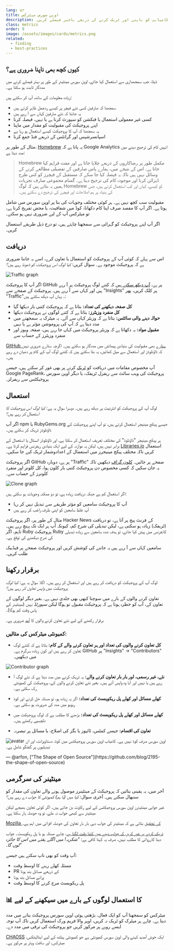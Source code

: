 ```yaml
---
lang: ur
title: اوپن سورس میٹرکس
description: اپنے اوپن سورس پروجیکٹ کی کامیابی کو ناپنے اور ٹریک کرنے کے ذریعے باخبر فیصلے کریں۔
class: metrics
order: 9
image: /assets/images/cards/metrics.png
related:
  - finding
  - best-practices
---
```


## کیوں کچھ بھی ناپنا ضروری ہے؟

ڈیٹا، جب سمجھداری سے استعمال کیا جائے، اوپن سورس مینٹینر کے طور پر بہتر فیصلے کرنے میں مددگار ثابت ہو سکتا ہے۔

زیادہ معلومات کے ساتھ، آپ کر سکتے ہیں:

* سمجھنا کہ صارفین کسی نئے فیچر پر کیسے ردعمل ظاہر کرتے ہیں
* یہ جاننا کہ نئے صارفین کہاں سے آ رہے ہیں
* کسی غیر معمولی استعمال یا فنکشن کو سپورٹ کرنا ہے یا نہیں، فیصلہ کرنا
* اپنے پروجیکٹ کی مقبولیت کو مقدار میں ماپنا
* یہ سمجھنا کہ آپ کا پروجیکٹ کیسے استعمال ہو رہا ہے
* اسپانسرشپس اور گرانٹس کے ذریعے فنڈ جمع کرنا

مثال کے طور پر، [Homebrew](https://github.com/Homebrew/brew/blob/bbed7246bc5c5b7acb8c1d427d10b43e090dfd39/docs/Analytics.md) یہ پاتا ہے کہ Google Analytics انہیں کام کی ترجیح دینے میں مدد دیتا ہے:

> Homebrew مکمل طور پر رضاکاروں کے ذریعے چلایا جاتا ہے اور مفت فراہم کیا جاتا ہے۔ اس کے نتیجے میں، ہمارے پاس صارفین کے تفصیلی مطالعے کرنے کے وسائل نہیں ہیں تاکہ یہ فیصلہ کیا جا سکے کہ مستقبل کے فیچرز کو کس طرح ڈیزائن کرنا اور موجودہ کام کی ترجیح دینا ہے۔ گمنام مجموعی صارف تجزیات ہمیں یہ بتاتے ہیں کہ لوگ Homebrew کو کیسے، کہاں اور کب استعمال کرتے ہیں، جس کی بنیاد پر ہم اصلاحات اور فیچرز کی ترجیح دے سکتے ہیں۔

مقبولیت سب کچھ نہیں ہے۔ ہر کوئی مختلف وجوہات کی بنا پر اوپن سورس میں شامل ہوتا ہے۔ اگر آپ کا مقصد صرف اپنا کام دکھانا، کوڈ میں شفافیت، یا محض تفریح کرنا ہے، تو میٹرکس آپ کے لیے ضروری نہیں ہو سکتے۔

اگر آپ اپنے پروجیکٹ کو گہرائی سے سمجھنا چاہتے ہیں، تو درج ذیل طریقے استعمال کریں۔

## دریافت

اس سے پہلے کہ کوئی آپ کے پروجیکٹ کو استعمال یا تعاون کرے، اسے یہ جاننا ضروری ہے کہ پروجیکٹ موجود ہے۔ سوال کریں: _کیا لوگ اس پروجیکٹ کو ڈھونڈ رہے ہیں؟_

![Traffic graph](/assets/images/metrics/repo_traffic_graphs_tooltip.png)

اگر آپ کا پروجیکٹ GitHub پر ہے، [آپ دیکھ سکتے ہیں](https://help.github.com/articles/about-repository-graphs/#traffic) کہ کتنے لوگ پروجیکٹ پر آ رہے ہیں اور کہاں سے آ رہے ہیں۔ پروجیکٹ کے صفحے سے "Insights" پر کلک کریں، پھر "Traffic"۔ یہاں آپ دیکھ سکتے ہیں:

* **کل صفحہ دیکھنے کی تعداد:** بتاتا ہے کہ پروجیکٹ کتنی بار دیکھا گیا
* **کل منفرد وزیٹرز:** بتاتا ہے کہ کتنے لوگوں نے پروجیکٹ دیکھا
* **حوالہ دینے والی سائٹس:** بتاتا ہے کہ وزیٹر کہاں سے آئے۔ یہ میٹرک یہ سمجھنے میں مدد دیتا ہے کہ آپ کی پروموشن مؤثر ہے یا نہیں
* **مقبول مواد:** یہ دکھاتا ہے کہ وزیٹر پروجیکٹ میں کہاں جا رہے ہیں، صفحہ ویوز اور منفرد وزیٹرز کے حساب سے

[GitHub ستارے](https://help.github.com/articles/about-stars/) بھی مقبولیت کی بنیادی پیمائش میں مددگار ہو سکتے ہیں۔ اگرچہ ستارے ضروری نہیں کہ ڈاؤنلوڈز اور استعمال سے میل کھائیں، یہ بتا سکتے ہیں کہ کتنے لوگ آپ کے کام پر دھیان دے رہے ہیں۔

آپ مخصوص مقامات میں دریافت کو [ٹریک](https://opensource.com/business/16/6/pirate-metrics) کرنے پر بھی غور کر سکتے ہیں، جیسے Google PageRank، پروجیکٹ کی ویب سائٹ سے ریفرل ٹریفک، یا دیگر اوپن سورس پروجیکٹس سے ریفرلز۔

## استعمال

لوگ آپ کے پروجیکٹ کو انٹرنیٹ پر دیکھ رہے ہیں۔ دوسرا سوال یہ ہے: _کیا لوگ اس پروجیکٹ کا استعمال کر رہے ہیں؟_

اگر آپ npm یا RubyGems.org جیسے پیکج مینیجر استعمال کرتے ہیں، تو آپ اپنے پروجیکٹ کے ڈاؤنلوڈز ٹریک کر سکتے ہیں۔

ہر پیکج مینیجر "ڈاؤنلوڈ" کی مختلف تعریف استعمال کر سکتا ہے، اور ڈاؤنلوڈز انسٹال یا استعمال کے برابر نہیں ہیں، لیکن یہ موازنہ کے لیے ایک بنیادی ریفرنس فراہم کرتا ہے۔ [Libraries.io](https://libraries.io/) استعمال کریں تاکہ مختلف پیکج مینیجرز میں استعمال کے اعدادوشمار ٹریک کیے جا سکیں۔

اگر پروجیکٹ GitHub پر ہے، دوبارہ "Traffic" صفحے پر جائیں۔ [کلون گراف](https://github.com/blog/1873-clone-graphs) دیکھیں تاکہ یہ جان سکیں کہ کسی مخصوص دن پروجیکٹ کتنی بار کلون ہوا، کل کلونز اور منفرد کلونرز کے حساب سے۔

![Clone graph](/assets/images/metrics/clone_graph.png)

اگر استعمال کم ہے جبکہ دریافت زیادہ ہے، تو دو ممکنہ وجوہات ہو سکتی ہیں:

* آپ کا پروجیکٹ سامعین کو مؤثر طریقے سے تبدیل نہیں کر رہا
* آپ غلط سامعین کو اپنی طرف راغب کر رہے ہیں

مثال کے طور پر، اگر پروجیکٹ Hacker News کے فرنٹ پیج پر آتا ہے، تو دریافت (ٹریفک) زیادہ ہو سکتی ہے، لیکن تبدیلی کی شرح کم، کیونکہ آپ ہر ایک تک پہنچ رہے ہیں۔ تاہم، اگر Ruby پروجیکٹ Ruby کانفرنس میں پیش کیا جائے، تو ہدف شدہ سامعین سے زیادہ تبدیلی کی شرح دیکھنے کی توقع ہے۔

سامعین کہاں سے آ رہے ہیں یہ جاننے کی کوشش کریں اور پروجیکٹ صفحے پر فیڈبیک طلب کریں۔

## برقرار رکھنا

لوگ آپ کے پروجیکٹ کو دریافت کر رہے ہیں اور استعمال کر رہے ہیں۔ اگلا سوال یہ ہے: _کیا لوگ پروجیکٹ میں واپس تعاون کر رہے ہیں؟_

تعاون کرنے والوں کے بارے میں سوچنا کبھی بھی جلدی نہیں ہے۔ بغیر دیگر لوگوں کے تعاون کے، آپ کو خطرہ ہوتا ہے کہ پروجیکٹ _مقبول_ تو ہوگا لیکن _سپورٹڈ_ نہیں (مینٹینر کے پاس وقت کم ہوگا)۔

برقرار رکھنے کے لیے نئے تعاون کرنے والوں کا [آمد](http://blog.abigailcabunoc.com/increasing-developer-engagement-at-mozilla-science-learning-advocacy#contributor-pathways_2) ضروری ہے۔

### کمیونٹی میٹرکس کی مثالیں:

* **کل تعاون کرنے والوں کی تعداد اور ہر تعاون کرنے والے کے کام:** بتاتا ہے کہ کتنے لوگ تعاون کر رہے ہیں اور کون زیادہ سرگرم ہے۔ GitHub پر "Insights" -> "Contributors" میں دیکھیں۔

![Contributor graph](/assets/images/metrics/repo_contributors_specific_graph.png)

* **نئے، غیر رسمی، اور بار بار تعاون کرنے والے:** یہ ٹریک کرنے میں مدد دیتا ہے کہ نئے لوگ آ رہے ہیں یا نہیں اور آیا وہ واپس آتے ہیں۔ بغیر نئے تعاون کرنے والوں کے، پروجیکٹ کی کمیونٹی رک سکتی ہے۔

* **کھلے مسائل اور کھلے پل ریکویسٹ کی تعداد:** اگر یہ زیادہ ہو، تو مسئلہ حل کرنے اور کوڈ ریویو میں مدد کی ضرورت ہو سکتی ہے۔

* **کھلے مسائل اور کھلے پل ریکویسٹ کی تعداد:** بڑھنے کا مطلب ہے کہ لوگ پروجیکٹ میں دلچسپی رکھتے ہیں۔

* **تعاون کی اقسام:** جیسے کمٹس، ٹائپوز یا بگز کی اصلاح، یا مسائل پر تبصرہ۔

<aside markdown="1" class="pquote">
  <img src="https://avatars.githubusercontent.com/arfon?s=180" class="pquote-avatar" alt="avatar">
  اوپن سورس صرف کوڈ نہیں ہے۔ کامیاب اوپن سورس پروجیکٹس میں کوڈ، دستاویزات، اور ان تبدیلیوں پر گفتگو شامل ہے۔
  <p markdown="1" class="pquote-credit">
— @arfon, ["The Shape of Open Source"](https://github.com/blog/2195-the-shape-of-open-source)
  </p>
</aside>

## مینٹینر کی سرگرمی

آخر میں، یہ یقینی بنائیں کہ پروجیکٹ کے مینٹینرز موصول ہونے والے تعاون کی مقدار کو سنبھال سکتے ہیں۔ آخری سوال: _کیا میں (یا ہم) کمیونٹی کا جواب دے رہے ہیں؟_

غیر جوابی مینٹینرز اوپن سورس پروجیکٹس کے لیے رکاوٹ بن جاتے ہیں۔ اگر کوئی تعاون بھیجے لیکن مینٹینر سے کبھی جواب نہ ملے، تو وہ حوصلہ ہار سکتا ہے۔

[Mozilla کی تحقیق](https://docs.google.com/presentation/d/1hsJLv1ieSqtXBzd5YZusY-mB8e1VJzaeOmh8Q4VeMio/edit#slide=id.g43d857af8_0177) بتاتی ہے کہ مینٹینر کی جواب دہی بار بار تعاون کی حوصلہ افزائی میں اہم ہے۔

[ٹریک کرنے پر غور کریں کہ جواب دینے میں کتنا وقت لگتا ہے](https://github.blog/2023-07-19-metrics-for-issues-pull-requests-and-discussions/)، چاہے مسئلہ ہو یا پل ریکویسٹ۔ جواب دینا کارروائی کا مطلب نہیں، صرف یہ کہنا کافی ہے: _"شکریہ! میں اگلے ہفتے میں اس کا جائزہ لوں گا۔"_

آپ وقت کو بھی ناپ سکتے ہیں جیسے:

* مسئلہ کھلے رہنے کا اوسط وقت
* PR کے ذریعے مسائل بند ہونا
* پرانے مسائل بند ہونا
* پل ریکویسٹ مرج کرنے کا اوسط وقت

## 📊 کا استعمال لوگوں کے بارے میں سیکھنے کے لیے

میٹرکس کو سمجھنا آپ کو ایک فعال، بڑھتی ہوئی اوپن سورس پروجیکٹ بنانے میں مدد دیتا ہے۔ چاہے ہر میٹرک کو ٹریک نہ کریں، اوپر والا فریم ورک استعمال کریں تاکہ آپ توجہ ایسے رویے پر مرکوز کریں جو پروجیکٹ کی ترقی میں مدد دے۔

[CHAOSS](https://chaoss.community/) ایک خوش آمدید کہنے والی اوپن سورس کمیونٹی ہے جو کمیونٹی ہیلتھ کے لیے اینالیٹکس، میٹرکس، اور سافٹ ویئر پر مرکوز ہے۔
